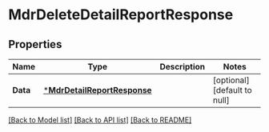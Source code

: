 # MdrDeleteDetailReportResponse

## Properties
Name | Type | Description | Notes
------------ | ------------- | ------------- | -------------
**Data** | [***MdrDetailReportResponse**](MdrDetailReportResponse.md) |  | [optional] [default to null]

[[Back to Model list]](../README.md#documentation-for-models) [[Back to API list]](../README.md#documentation-for-api-endpoints) [[Back to README]](../README.md)

